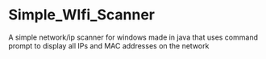 # Simple_WIfi_Scanner
A simple network/ip scanner for windows made in java that uses command prompt to display all IPs and MAC addresses on the network 
